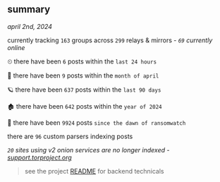 
## summary
_april 2nd, 2024_

currently tracking `163` groups across `299` relays & mirrors - _`69` currently online_

⏲ there have been `6` posts within the `last 24 hours`

🦈 there have been `9` posts within the `month of april`

🪐 there have been `637` posts within the `last 90 days`

🏚 there have been `642` posts within the `year of 2024`

🦕 there have been `9924` posts `since the dawn of ransomwatch`

there are `96` custom parsers indexing posts

_`20` sites using v2 onion services are no longer indexed - [support.torproject.org](https://support.torproject.org/onionservices/v2-deprecation/)_

> see the project [README](https://github.com/joshhighet/ransomwatch#ransomwatch--) for backend technicals
